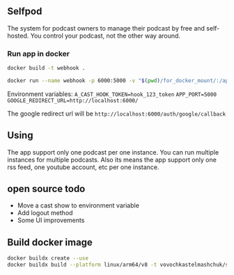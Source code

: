## Selfpod

The system for podcast owners to manage their podcast by free and self-hosted.
You control your podcast, not the other way around.

### Run app in docker

```bash
docker build -t webhook .
```

```bash
docker run --name webhook -p 6000:5000 -v "$(pwd)/for_docker_mount/:/application/tmp_files/" --rm webhook
```

Environment variables:
`A_CAST_HOOK_TOKEN=hook_123_token`
`APP_PORT=5000`
`GOOGLE_REDIRECT_URL=http://localhost:6000/`

The google redirect url will be `http://localhost:6000/auth/google/callback`

## Using

The app support only one podcast per one instance. You can run multiple instances for multiple podcasts.
Also its means the app support only one rss feed, one youtube account, etc per one instance.

## open source todo

- Move a cast show to environment variable
- Add logout method
- Some UI improvements

## Build docker image

```sh
docker buildx create --use
docker buildx build --platform linux/arm64/v8 -t vovochkastelmashchuk/selfpod:0.0.1 --push .
```
